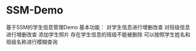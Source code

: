 # SSM-Demo
基于SSM的学生信息管理Demo
基本功能：
        对学生信息进行增删改查
        对班级信息进行增删改查
        添加学生照片
        存在学生信息的班级不能被删除
        可以按照学生姓名和班级名称进行模糊查询
